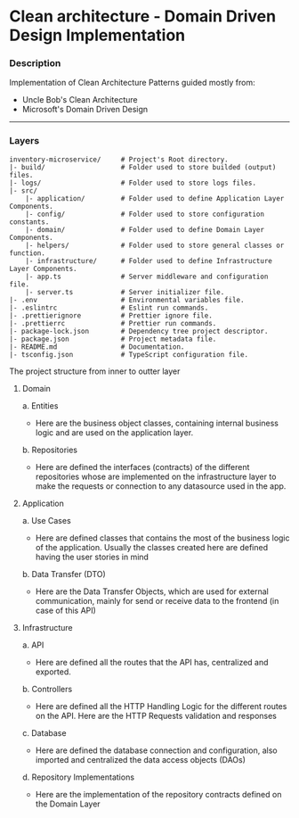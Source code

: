 # Clean architecture - Domain Driven Design Implementation

### Description

Implementation of Clean Architecture Patterns guided mostly from:

-   Uncle Bob's Clean Architecture
-   Microsoft's Domain Driven Design

---

### Layers

```
inventory-microservice/     # Project's Root directory.
|- build/                   # Folder used to store builded (output) files.
|- logs/                    # Folder used to store logs files.
|- src/
    |- application/         # Folder used to define Application Layer Components.
    |- config/              # Folder used to store configuration constants.
    |- domain/              # Folder used to define Domain Layer Components.
    |- helpers/             # Folder used to store general classes or function.
    |- infrastructure/      # Folder used to define Infrastructure Layer Components.
    |- app.ts               # Server middleware and configuration file.
    |- server.ts            # Server initializer file.
|- .env                     # Environmental variables file.
|- .eslintrc                # Eslint run commands.
|- .prettierignore          # Prettier ignore file.
|- .prettierrc              # Prettier run commands.
|- package-lock.json        # Dependency tree project descriptor.
|- package.json             # Project metadata file.
|- README.md                # Documentation.
|- tsconfig.json            # TypeScript configuration file.
```

The project structure from inner to outter layer

1. Domain

    a. Entities

    - Here are the business object classes, containing internal business logic and are used on the application layer.

    b. Repositories

    - Here are defined the interfaces (contracts) of the different repositories whose are implemented on the infrastructure layer to make the requests or connection to any datasource used in the app.

2. Application

    a. Use Cases

    - Here are defined classes that contains the most of the business logic of the application. Usually the classes created here are defined having the user stories in mind

    b. Data Transfer (DTO)

    - Here are the Data Transfer Objects, which are used for external communication, mainly for send or receive data to the frontend (in case of this API)

3. Infrastructure

    a. API

    - Here are defined all the routes that the API has, centralized and exported.

    b. Controllers

    - Here are defined all the HTTP Handling Logic for the different routes on the API. Here are the HTTP Requests validation and responses

    c. Database

    - Here are defined the database connection and configuration, also imported and centralized the data access objects (DAOs)

    d. Repository Implementations

    - Here are the implementation of the repository contracts defined on the Domain Layer
